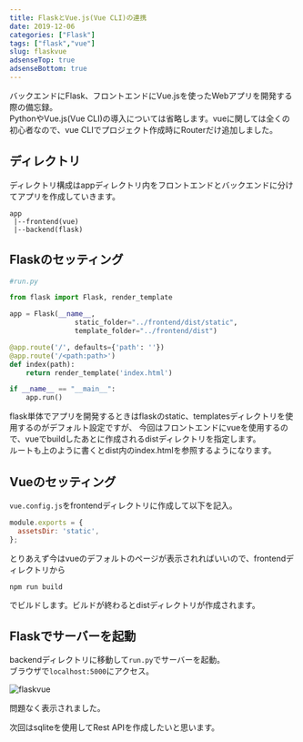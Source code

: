 ```yaml
---
title: FlaskとVue.js(Vue CLI)の連携
date: 2019-12-06
categories: ["Flask"]
tags: ["flask","vue"]
slug: flaskvue
adsenseTop: true
adsenseBottom: true
---
```


バックエンドにFlask、フロントエンドにVue.jsを使ったWebアプリを開発する際の備忘録。  
PythonやVue.js(Vue CLI)の導入については省略します。vueに関しては全くの初心者なので、vue CLIでプロジェクト作成時にRouterだけ追加しました。

## ディレクトリ

ディレクトリ構成はappディレクトリ内をフロントエンドとバックエンドに分けてアプリを作成していきます。  

```
app
 |--frontend(vue)
 |--backend(flask)
```

## Flaskのセッティング

```python
#run.py

from flask import Flask, render_template

app = Flask(__name__,
                static_folder="../frontend/dist/static",
                template_folder="../frontend/dist")

@app.route('/', defaults={'path': ''})
@app.route('/<path:path>')
def index(path):
    return render_template('index.html')

if __name__ == "__main__":
    app.run()

```

flask単体でアプリを開発するときはflaskのstatic、templatesディレクトリを使用するのがデフォルト設定ですが、
今回はフロントエンドにvueを使用するので、vueでbuildしたあとに作成されるdistディレクトリを指定します。  
ルートも上のように書くとdist内のindex.htmlを参照するようになります。

## Vueのセッティング

`vue.config.js`をfrontendディレクトリに作成して以下を記入。

```js
module.exports = {
  assetsDir: 'static',
};
```

とりあえず今はvueのデフォルトのページが表示されればいいので、frontendディレクトリから
```
npm run build
```

でビルドします。ビルドが終わるとdistディレクトリが作成されます。

## Flaskでサーバーを起動

backendディレクトリに移動して`run.py`でサーバーを起動。  
ブラウザで`localhost:5000`にアクセス。

![flaskvue](../../../images/flaskvue.jpg)

問題なく表示されました。  

次回はsqliteを使用してRest APIを作成したいと思います。
